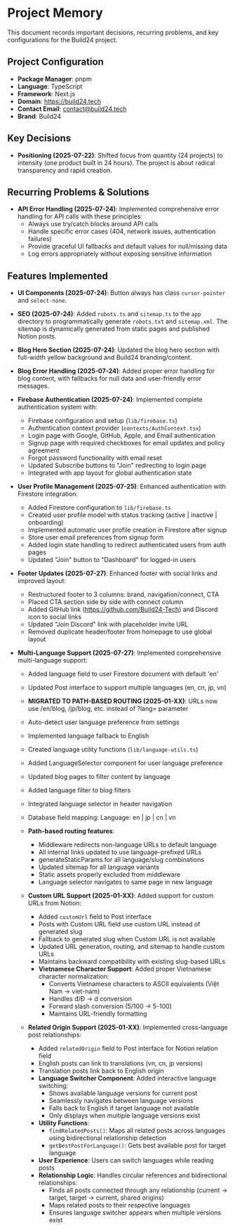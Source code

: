 # Project Memory

This document records important decisions, recurring problems, and key configurations for the Build24 project.

## Project Configuration

- **Package Manager**: pnpm
- **Language**: TypeScript
- **Framework**: Next.js
- **Domain**: https://build24.tech
- **Contact Email**: contact@build24.tech
- **Brand**: Build24

## Key Decisions

- **Positioning (2025-07-22)**: Shifted focus from quantity (24 projects) to intensity (one product built in 24 hours). The project is about radical transparency and rapid creation.

## Recurring Problems & Solutions

- **API Error Handling (2025-07-24)**: Implemented comprehensive error handling for API calls with these principles:
  - Always use try/catch blocks around API calls
  - Handle specific error cases (404, network issues, authentication failures)
  - Provide graceful UI fallbacks and default values for null/missing data
  - Log errors appropriately without exposing sensitive information

## Features Implemented
- **UI Components (2025-07-24)**: Button always has class `cursor-pointer` and `select-none`.
- **SEO (2025-07-24)**: Added `robots.ts` and `sitemap.ts` to the `app` directory to programmatically generate `robots.txt` and `sitemap.xml`. The sitemap is dynamically generated from static pages and published Notion posts.
- **Blog Hero Section (2025-07-24)**: Updated the blog hero section with full-width yellow background and Build24 branding/content.
- **Blog Error Handling (2025-07-24)**: Added proper error handling for blog content, with fallbacks for null data and user-friendly error messages.
- **Firebase Authentication (2025-07-24)**: Implemented complete authentication system with:
  - Firebase configuration and setup (`lib/firebase.ts`)
  - Authentication context provider (`contexts/AuthContext.tsx`)
  - Login page with Google, GitHub, Apple, and Email authentication
  - Signup page with required checkboxes for email updates and policy agreement
  - Forgot password functionality with email reset
  - Updated Subscribe buttons to "Join" redirecting to login page
  - Integrated with app layout for global authentication state

- **User Profile Management (2025-07-25)**: Enhanced authentication with Firestore integration:
  - Added Firestore configuration to `lib/firebase.ts`
  - Created user profile model with status tracking (active | inactive | onboarding)
  - Implemented automatic user profile creation in Firestore after signup
  - Store user email preferences from signup form
  - Added login state handling to redirect authenticated users from auth pages
  - Updated "Join" button to "Dashboard" for logged-in users

- **Footer Updates (2025-07-27)**: Enhanced footer with social links and improved layout:
  - Restructured footer to 3 columns: brand, navigation/connect, CTA
  - Placed CTA section side by side with connect column
  - Added GitHub link (https://github.com/Build24-Tech) and Discord icon to social links
  - Updated "Join Discord" link with placeholder invite URL
  - Removed duplicate header/footer from homepage to use global layout

- **Multi-Language Support (2025-07-27)**: Implemented comprehensive multi-language support:
  - Added language field to user Firestore document with default 'en'
  - Updated Post interface to support multiple languages (en, cn, jp, vn)
  - **MIGRATED TO PATH-BASED ROUTING (2025-01-XX)**: URLs now use /en/blog, /jp/blog, etc. instead of ?lang= parameter
  - Auto-detect user language preference from settings
  - Implemented language fallback to English
  - Created language utility functions (`lib/language-utils.ts`)
  - Added LanguageSelector component for user language preference
  - Updated blog pages to filter content by language
  - Added language filter to blog filters
  - Integrated language selector in header navigation
  - Database field mapping: Language: en | jp | cn | vn
  - **Path-based routing features**:
    - Middleware redirects non-language URLs to default language
    - All internal links updated to use language-prefixed URLs
    - generateStaticParams for all language/slug combinations
    - Updated sitemap for all language variants
    - Static assets properly excluded from middleware
    - Language selector navigates to same page in new language
  - **Custom URL Support (2025-01-XX)**: Added support for custom URLs from Notion:
    - Added `customUrl` field to Post interface
    - Posts with Custom URL field use custom URL instead of generated slug
    - Fallback to generated slug when Custom URL is not available
    - Updated URL generation, routing, and sitemap to handle custom URLs
    - Maintains backward compatibility with existing slug-based URLs
    - **Vietnamese Character Support**: Added proper Vietnamese character normalization:
      - Converts Vietnamese characters to ASCII equivalents (Việt Nam → viet-nam)
      - Handles đ/Đ → d conversion
      - Forward slash conversion (5/100 → 5-100)
      - Maintains URL-friendly formatting

  - **Related Origin Support (2025-01-XX)**: Implemented cross-language post relationships:
    - Added `relatedOrigin` field to Post interface for Notion relation field
    - English posts can link to translations (vn, cn, jp versions)
    - Translation posts link back to English origin
    - **Language Switcher Component**: Added interactive language switching:
      - Shows available language versions for current post
      - Seamlessly navigates between language versions
      - Falls back to English if target language not available
      - Only displays when multiple language versions exist
    - **Utility Functions**:
      - `findRelatedPosts()`: Maps all related posts across languages using bidirectional relationship detection
      - `getBestPostForLanguage()`: Gets best available post for target language
    - **User Experience**: Users can switch languages while reading posts
    - **Relationship Logic**: Handles circular references and bidirectional relationships:
      - Finds all posts connected through any relationship (current → target, target → current, shared origins)
      - Maps related posts to their respective languages
      - Ensures language switcher appears when multiple versions exist
